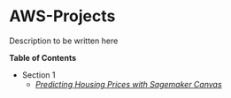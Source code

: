 # AWS-Projects
Description to be written here

**Table of Contents**
 - Section 1
   - *[Predicting Housing Prices with Sagemaker Canvas](https://github.com/jingle77/AWS-Projects/tree/main/sagemaker-canvas-housing-price-prediction)*
